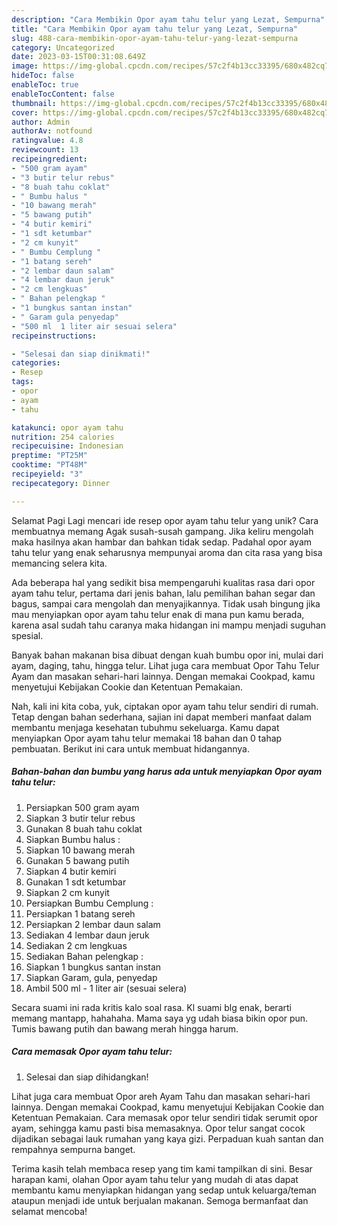 ```yaml
---
description: "Cara Membikin Opor ayam tahu telur yang Lezat, Sempurna"
title: "Cara Membikin Opor ayam tahu telur yang Lezat, Sempurna"
slug: 488-cara-membikin-opor-ayam-tahu-telur-yang-lezat-sempurna
category: Uncategorized
date: 2023-03-15T00:31:08.649Z
image: https://img-global.cpcdn.com/recipes/57c2f4b13cc33395/680x482cq70/opor-ayam-tahu-telur-foto-resep-utama.jpg
hideToc: false
enableToc: true
enableTocContent: false
thumbnail: https://img-global.cpcdn.com/recipes/57c2f4b13cc33395/680x482cq70/opor-ayam-tahu-telur-foto-resep-utama.jpg
cover: https://img-global.cpcdn.com/recipes/57c2f4b13cc33395/680x482cq70/opor-ayam-tahu-telur-foto-resep-utama.jpg
author: Admin
authorAv: notfound
ratingvalue: 4.8
reviewcount: 13
recipeingredient:
- "500 gram ayam"
- "3 butir telur rebus"
- "8 buah tahu coklat"
- " Bumbu halus "
- "10 bawang merah"
- "5 bawang putih"
- "4 butir kemiri"
- "1 sdt ketumbar"
- "2 cm kunyit"
- " Bumbu Cemplung "
- "1 batang sereh"
- "2 lembar daun salam"
- "4 lembar daun jeruk"
- "2 cm lengkuas"
- " Bahan pelengkap "
- "1 bungkus santan instan"
- " Garam gula penyedap"
- "500 ml  1 liter air sesuai selera"
recipeinstructions:

- "Selesai dan siap dinikmati!"
categories:
- Resep
tags:
- opor
- ayam
- tahu

katakunci: opor ayam tahu 
nutrition: 254 calories
recipecuisine: Indonesian
preptime: "PT25M"
cooktime: "PT48M"
recipeyield: "3"
recipecategory: Dinner

---
```



Selamat Pagi Lagi mencari ide resep opor ayam tahu telur yang unik? Cara membuatnya memang Agak susah-susah gampang. Jika keliru mengolah maka hasilnya akan hambar dan bahkan tidak sedap. Padahal opor ayam tahu telur yang enak seharusnya mempunyai aroma dan cita rasa yang bisa memancing selera kita.


Ada beberapa hal yang sedikit bisa mempengaruhi kualitas rasa dari opor ayam tahu telur, pertama dari jenis bahan, lalu pemilihan bahan segar dan bagus, sampai cara mengolah dan menyajikannya. Tidak usah bingung jika mau menyiapkan opor ayam tahu telur enak di mana pun kamu berada, karena asal sudah tahu caranya maka hidangan ini mampu menjadi suguhan spesial.

Banyak bahan makanan bisa dibuat dengan kuah bumbu opor ini, mulai dari ayam, daging, tahu, hingga telur. Lihat juga cara membuat Opor Tahu Telur Ayam dan masakan sehari-hari lainnya. Dengan memakai Cookpad, kamu menyetujui Kebijakan Cookie dan Ketentuan Pemakaian.


Nah, kali ini kita coba, yuk, ciptakan opor ayam tahu telur sendiri di rumah. Tetap dengan bahan sederhana, sajian ini dapat memberi manfaat dalam membantu menjaga kesehatan tubuhmu sekeluarga. Kamu dapat menyiapkan Opor ayam tahu telur memakai 18 bahan dan 0 tahap pembuatan. Berikut ini cara untuk membuat hidangannya.

<!--inarticleads1-->

##### Bahan-bahan dan bumbu yang harus ada untuk menyiapkan Opor ayam tahu telur:

1. Persiapkan 500 gram ayam
1. Siapkan 3 butir telur rebus
1. Gunakan 8 buah tahu coklat
1. Siapkan  Bumbu halus :
1. Siapkan 10 bawang merah
1. Gunakan 5 bawang putih
1. Siapkan 4 butir kemiri
1. Gunakan 1 sdt ketumbar
1. Siapkan 2 cm kunyit
1. Persiapkan  Bumbu Cemplung :
1. Persiapkan 1 batang sereh
1. Persiapkan 2 lembar daun salam
1. Sediakan 4 lembar daun jeruk
1. Sediakan 2 cm lengkuas
1. Sediakan  Bahan pelengkap :
1. Siapkan 1 bungkus santan instan
1. Siapkan  Garam, gula, penyedap
1. Ambil 500 ml - 1 liter air (sesuai selera)


Secara suami ini rada kritis kalo soal rasa. Kl suami blg enak, berarti memang mantapp, hahahaha. Mama saya yg udah biasa bikin opor pun. Tumis bawang putih dan bawang merah hingga harum. 

<!--inarticleads2-->

##### Cara memasak Opor ayam tahu telur:


1. Selesai dan siap dihidangkan!

Lihat juga cara membuat Opor areh Ayam Tahu dan masakan sehari-hari lainnya. Dengan memakai Cookpad, kamu menyetujui Kebijakan Cookie dan Ketentuan Pemakaian. Cara memasak opor telur sendiri tidak serumit opor ayam, sehingga kamu pasti bisa memasaknya. Opor telur sangat cocok dijadikan sebagai lauk rumahan yang kaya gizi. Perpaduan kuah santan dan rempahnya sempurna banget. 

Terima kasih telah membaca resep yang tim kami tampilkan di sini. Besar harapan kami, olahan Opor ayam tahu telur yang mudah di atas dapat membantu kamu menyiapkan hidangan yang sedap untuk keluarga/teman ataupun menjadi ide untuk berjualan makanan. Semoga bermanfaat dan selamat mencoba!
